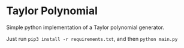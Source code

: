# Taylor Polynomial
 
Simple python implementation of a Taylor polynomial generator. 

Just run `pip3 install -r requirements.txt`, and then `python main.py`
